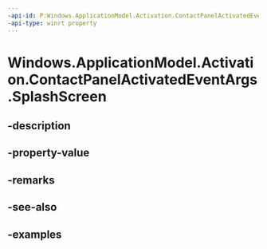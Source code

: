 ```yaml
---
-api-id: P:Windows.ApplicationModel.Activation.ContactPanelActivatedEventArgs.SplashScreen
-api-type: winrt property
---
```


<!-- Property syntax.
public SplashScreen SplashScreen { get; }
-->

# Windows.ApplicationModel.Activation.ContactPanelActivatedEventArgs.SplashScreen

## -description

## -property-value

## -remarks

## -see-also

## -examples


